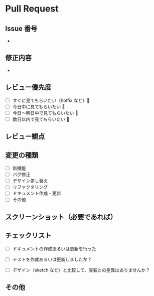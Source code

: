 # Pull Request

## Issue 番号

<!-- 関連するGithubのIssueを記載 -->

-

## 修正内容

<!-- 何についての変更なのかなど -->

-

## レビュー優先度

- [ ] すぐに見てもらいたい（hotfix など）🚀
- [ ] 今日中に見てもらいたい 🚗
- [ ] 今日〜明日中で見てもらいたい 🚶
- [ ] 数日以内で見てもらいたい 🐢

## レビュー観点

<!--
  レビューアに確認してほしい事柄の記載をお願い致します。
  特に、本PRにてレビュー対象外の内容があれば合わせて記載をお願い致します。
-->

## 変更の種類

<!-- 当てはまるものにチェックしてください -->

- [ ] 新機能
- [ ] バグ修正
- [ ] デザイン差し替え
- [ ] リファクタリング
- [ ] ドキュメント作成・更新
- [ ] その他

## スクリーンショット（必要であれば）

<!-- UIの作成・更新だとできれば -->

## チェックリスト

<!-- ドキュメント更新を行った場合は、ドキュメントのリンクを添える -->

- [ ] ドキュメントの作成あるいは更新を行った

<!-- 既存テストの更新、新規テストの追加を実施したか記載ください -->

- [ ] テストを作成あるいは更新しましたか？

<!--
  Androidにおける制約でデザイン通りに実装できなかった場合は、
  PM・デザイナーと代替案について議論の上、合意された内容を記載ください
-->

- [ ] デザイン（sketch など）と比較して、実装との差異はありませんか？

## その他

<!-- その他何かあれば -->
